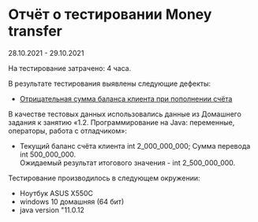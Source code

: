 # Отчёт о тестировании Money transfer

28.10.2021 - 29.10.2021

На тестирование затрачено: 4 часа. 

В результате тестирования выявлены следующие дефекты:
* [Отрицательная сумма баланса клиента при пополнении счёта](https://github.com/MinliahmetovaV/name/issues/1#issue-1194186819)

В качестве тестовых данных использовались данные из Домашнего задания к занятию «1.2. Программирование на Java: переменные, операторы, работа с отладчиком»:
* Текущий баланс счёта клиента  int 2_000_000_000; Сумма перевода int 500_000_000.  
Ожидаемый результат итогового значения -  int 2_500_000_000. 

Тестирование производилось в следующем окружении:
* Ноутбук ASUS  X550C
* windows 10 домашняя (64 бит)
* java version "11.0.12
